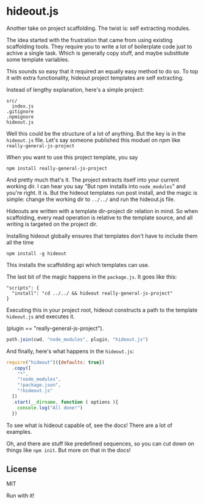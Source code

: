 hideout.js
=======

Another take on project scaffolding.
The twist is: self extracting modules.

The idea started with the frustration that came from using existing scaffolding tools.
They require you to write a lot of boilerplate code just to achive a single task.
Which is generally copy stuff, and maybe substitute some template variables.

This sounds so easy that it required an equally easy method to do so.
To top it with extra functionality, hideout project templates are self extracting.

Instead of lengthy explanation, here's a simple project:

    src/
      index.js
    .gitignore
    .npmignore
    hideout.js

Well this could be the structure of a lot of anything.
But the key is in the `hideout.js` file.
Let's say someone published this moduel on npm like `really-general-js-project`

When you want to use this project template, you say

    npm install really-general-js-project

And pretty much that's it. The project extracts itself into your current working dir.
I can hear you say "But npm installs into `node_modules`" and you're right. It is.
But the hideout templates run post install, and the magic is simple:
change the working dir to `../../` and run the hideout.js file.

Hideouts are written with a template dir-project dir relation in mind.
So when scaffolding, every read operation is relative to the template source,
and all writing is targeted on the project dir.

Installing hideout globally ensures that templates don't have to include them all the time

    npm install -g hideout

This installs the scaffolding api which templates can use.

The last bit of the magic happens in the `package.js`.
It goes like this:

    "scripts": {
      "install": "cd ../../ && hideout really-general-js-project"
    }

Executing this in your project root, hideout constructs a path to the template `hideout.js` and executes it.

(plugin == "really-general-js-project").

```js
path.join(cwd, "node_modules", plugin, "hideout.js")
```
And finally, here's what happens in the `hideout.js`:

```js
require("hideout")({defaults: true})
  .copy([
    "*",
    "!node_modules",
    "!package.json",
    "!hideout.js"
  ])
  .start(__dirname, function ( options ){
    console.log("All done!")
  })
```

To see what is hideout capable of, see the docs!
There are a lot of examples.

Oh, and there are stuff like predefined sequences, so you can cut down on things like
`npm init`. But more on that in the docs!

## License

MIT

Run with it!